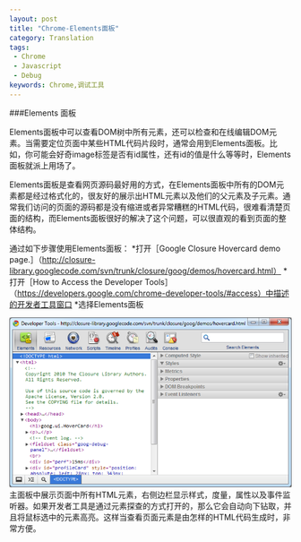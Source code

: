 ```yaml
---
layout: post
title: "Chrome-Elements面板"
category: Translation
tags:
 - Chrome
 - Javascript
 - Debug
keywords: Chrome,调试工具
---
```

###Elements 面板

Elements面板中可以查看DOM树中所有元素，还可以检查和在线编辑DOM元素。当需要定位页面中某些HTML代码片段时，通常会用到Elements面板。比如，你可能会好奇image标签是否有id属性，还有id的值是什么等等时，Elements面板就派上用场了。

Elements面板是查看网页源码最好用的方式，在Elements面板中所有的DOM元素都是经过格式化的，很友好的展示出HTML元素以及他们的父元素及子元素。通常我们访问的页面的源码都是没有缩进或者异常糟糕的HTML代码，很难看清楚页面的结构，而Elements面板很好的解决了这个问题，可以很直观的看到页面的整体结构。

通过如下步骤使用Elements面板：
    *打开［Google Closure Hovercard demo page.］（http://closure-library.googlecode.com/svn/trunk/closure/goog/demos/hovercard.html）
    *打开［How to Access the Developer Tools］（https://developers.google.com/chrome-developer-tools/#access）中描述的开发者工具窗口
    *选择Elements面板
<div class="center">
	<img src="/post_images/2013/4/elements_panel.png">
</div>
主面板中展示页面中所有HTML元素，右侧边栏显示样式，度量，属性以及事件监听器。如果开发者工具是通过元素探查的方式打开的，那么它会自动向下钻取，并且将鼠标选中的元素高亮。这样当查看页面元素是由怎样的HTML代码生成时，非常方便。

